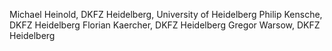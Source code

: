 Michael Heinold, DKFZ Heidelberg, University of Heidelberg
Philip Kensche, DKFZ Heidelberg
Florian Kaercher, DKFZ Heidelberg
Gregor Warsow, DKFZ Heidelberg
